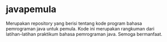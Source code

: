 # javapemula
Merupakan repository yang berisi tentang kode program bahasa pemrograman java untuk pemula. Kode ini merupakan rangkuman dari latihan-latihan praktikum bahasa pemrograman java. Semoga bermanfaat.
